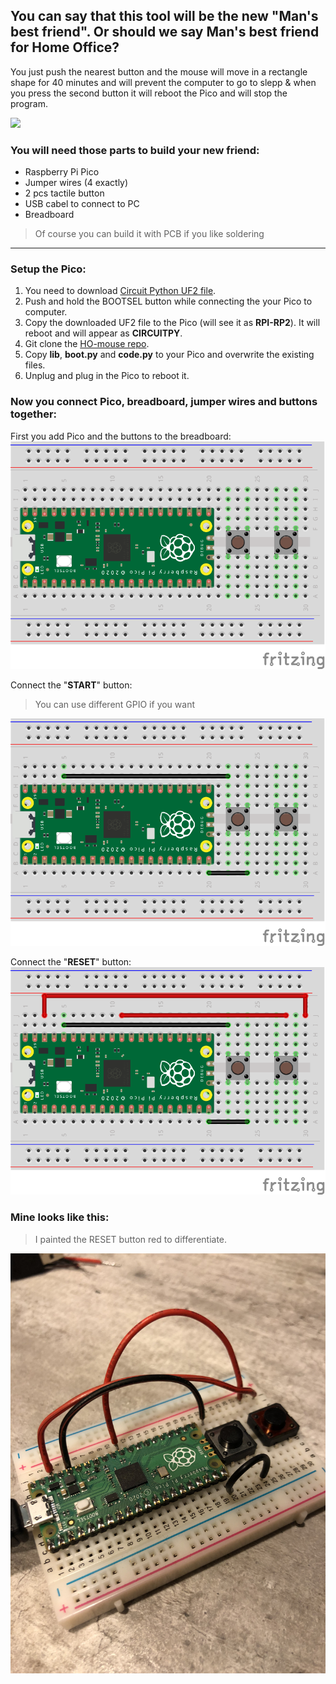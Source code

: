 ## You can say that this tool will be the new "Man's best friend". Or should we say Man's best friend for Home Office?

You just push the nearest button and the mouse will move in a rectangle shape for 40 minutes and will prevent the computer to go to slepp & when you press the second button it will reboot the Pico and will stop the program.

![](https://media.giphy.com/media/qMQy929ndmcdtyM6ds/giphy.gif)



### You will need those parts to build your new friend:
- Raspberry Pi Pico
- Jumper wires (4 exactly)
- 2 pcs tactile button
- USB cabel to connect to PC
- Breadboard
> Of course you can build it with PCB if you like soldering



---



### Setup the Pico:

1. You need to download [Circuit Python UF2 file](https://circuitpython.org/board/raspberry_pi_pico/).
2. Push and hold the BOOTSEL button while connecting the your Pico to computer. 
3. Copy the downloaded UF2 file to the Pico (will see it as **RPI-RP2**). It will reboot and will appear as **CIRCUITPY**.
4. Git clone the [HO-mouse repo](https://github.com/smnkrisz/HO-mouse).
5. Copy **lib**, **boot.py** and **code.py** to your Pico and overwrite the existing files.
6. Unplug and plug in the Pico to reboot it.

### Now you connect Pico, breadboard, jumper wires and buttons together:

First you add Pico and the buttons to the breadboard:
![](/pictures/pico1.png)

Connect the "**START**" button:
> You can use different GPIO if you want

![](/pictures/pico2.png)

Connect the "**RESET**" button:
![](/pictures/pico3.png)


### Mine looks like this: 
> I painted the RESET button red to differentiate.

![](/pictures/final_pico.jpg)
